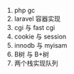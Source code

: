 1. php gc
2. laravel 容器实现
3. cgi 与 fast cgi
4. cookie 与 session
5. innodb 与 myisam
6. B树 与 B+树
7. 两个栈实现队列